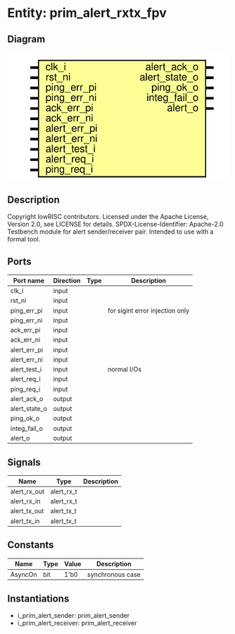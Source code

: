 # Entity: prim_alert_rxtx_fpv

## Diagram

![Diagram](prim_alert_rxtx_fpv.svg "Diagram")
## Description

Copyright lowRISC contributors.
 Licensed under the Apache License, Version 2.0, see LICENSE for details.
 SPDX-License-Identifier: Apache-2.0
 Testbench module for alert sender/receiver pair. Intended to use with
 a formal tool.
 
## Ports

| Port name     | Direction | Type | Description                     |
| ------------- | --------- | ---- | ------------------------------- |
| clk_i         | input     |      |                                 |
| rst_ni        | input     |      |                                 |
| ping_err_pi   | input     |      | for sigint error injection only |
| ping_err_ni   | input     |      |                                 |
| ack_err_pi    | input     |      |                                 |
| ack_err_ni    | input     |      |                                 |
| alert_err_pi  | input     |      |                                 |
| alert_err_ni  | input     |      |                                 |
| alert_test_i  | input     |      | normal I/Os                     |
| alert_req_i   | input     |      |                                 |
| ping_req_i    | input     |      |                                 |
| alert_ack_o   | output    |      |                                 |
| alert_state_o | output    |      |                                 |
| ping_ok_o     | output    |      |                                 |
| integ_fail_o  | output    |      |                                 |
| alert_o       | output    |      |                                 |
## Signals

| Name         | Type       | Description |
| ------------ | ---------- | ----------- |
| alert_rx_out | alert_rx_t |             |
| alert_rx_in  | alert_rx_t |             |
| alert_tx_out | alert_tx_t |             |
| alert_tx_in  | alert_tx_t |             |
## Constants

| Name    | Type | Value | Description       |
| ------- | ---- | ----- | ----------------- |
| AsyncOn | bit  | 1'b0  | synchronous case  |
## Instantiations

- i_prim_alert_sender: prim_alert_sender
- i_prim_alert_receiver: prim_alert_receiver
